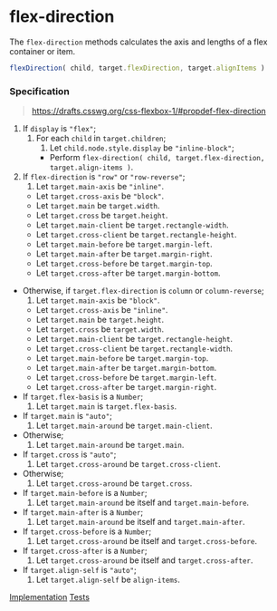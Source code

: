 # flex-direction

The `flex-direction` methods calculates the axis and lengths of a flex container or item.

```js
flexDirection( child, target.flexDirection, target.alignItems )
```

### Specification

> https://drafts.csswg.org/css-flexbox-1/#propdef-flex-direction

1. If `display` is `"flex"`;
	1. For each `child` in `target.children`;
		1. Let `child.node.style.display` be `"inline-block"`;
		-  Perform `flex-direction( child, target.flex-direction, target.align-items )`.
1. If `flex-direction` is `"row"` or `"row-reverse"`;
	1. Let `target.main-axis` be `"inline"`.
	-  Let `target.cross-axis` be `"block"`.
	-  Let `target.main` be `target.width`.
	-  Let `target.cross` be `target.height`.
	-  Let `target.main-client` be `target.rectangle-width`.
	-  Let `target.cross-client` be `target.rectangle-height`.
	-  Let `target.main-before` be `target.margin-left`.
	-  Let `target.main-after` be `target.margin-right`.
	-  Let `target.cross-before` be `target.margin-top`.
	-  Let `target.cross-after` be `target.margin-bottom`.
-  Otherwise, if `target.flex-direction` is `column` or `column-reverse`;
	1. Let `target.main-axis` be `"block"`.
	-  Let `target.cross-axis` be `"inline"`.
	-  Let `target.main` be `target.height`.
	-  Let `target.cross` be `target.width`.
	-  Let `target.main-client` be `target.rectangle-height`.
	-  Let `target.cross-client` be `target.rectangle-width`.
	-  Let `target.main-before` be `target.margin-top`.
	-  Let `target.main-after` be `target.margin-bottom`.
	-  Let `target.cross-before` be `target.margin-left`.
	-  Let `target.cross-after` be `target.margin-right`.
-  If `target.flex-basis` is a `Number`;
	1. Let `target.main` is `target.flex-basis`.
-  If `target.main` is `"auto"`;
	1. Let `target.main-around` be `target.main-client`.
-  Otherwise;
	1. Let `target.main-around` be `target.main`.
-  If `target.cross` is `"auto"`;
	1. Let `target.cross-around` be `target.cross-client`.
-  Otherwise;
	1. Let `target.cross-around` be `target.cross`.
-  If `target.main-before` is a `Number`;
	1. Let `target.main-around` be itself and `target.main-before`.
-  If `target.main-after` is a `Number`;
	1. Let `target.main-around` be itself and `target.main-after`.
-  If `target.cross-before` is a `Number`;
	1. Let `target.cross-around` be itself and `target.cross-before`.
-  If `target.cross-after` is a `Number`;
	1. Let `target.cross-around` be itself and `target.cross-after`.
-  If `target.align-self` is `"auto"`;
	1. Let `target.align-self` be `align-items`.

[Implementation](index.js) [Tests](test.js)

